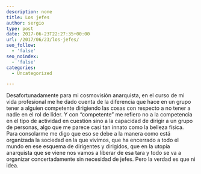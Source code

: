 ```yaml
---
description: none
title: Los jefes
author: sergio
type: post
date: 2017-06-23T22:27:35+00:00
url: /2017/06/23/los-jefes/
seo_follow:
  - 'false'
seo_noindex:
  - 'false'
categories:
  - Uncategorized

---
```

Desafortunadamente para mi cosmovisión anarquista, en el curso de mi vida profesional me he dado cuenta de la diferencia que hace en un grupo tener a alguien competente dirigiendo las cosas con respecto a no tener a nadie en el rol de líder. Y con &#8220;competente&#8221; me refiero no a la competencia en el tipo de actividad en cuestión sino a la capacidad de dirigir a un grupo de personas, algo que me parece casi tan innato como la belleza física. Para consolarme me digo que eso se debe a la manera como está organizada la sociedad en la que vivimos, que ha encerrado a todo el mundo en ese esquema de dirigentes y dirigidos, que en la utopía anarquista que se viene nos vamos a liberar de esa tara y todo se va a organizar concertadamente sin necesidad de jefes. Pero la verdad es que ni idea.
